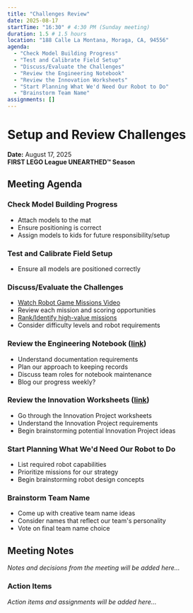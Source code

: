 ```yaml
---
title: "Challenges Review"
date: 2025-08-17
startTime: "16:30" # 4:30 PM (Sunday meeting)
duration: 1.5 # 1.5 hours
location: "188 Calle La Montana, Moraga, CA, 94556"
agenda:
  - "Check Model Building Progress"
  - "Test and Calibrate Field Setup"
  - "Discuss/Evaluate the Challenges"
  - "Review the Engineering Notebook"
  - "Review the Innovation Worksheets"
  - "Start Planning What We'd Need Our Robot to Do"
  - "Brainstorm Team Name"
assignments: []
---
```


# Setup and Review Challenges
**Date:** August 17, 2025  
**FIRST LEGO League UNEARTHED™ Season**

## Meeting Agenda

### Check Model Building Progress
- Attach models to the mat
- Ensure positioning is correct
- Assign models to kids for future responsibility/setup

### Test and Calibrate Field Setup
- Ensure all models are positioned correctly

### Discuss/Evaluate the Challenges
- [Watch Robot Game Missions Video](https://youtu.be/ErDj8myI_Tg)
- Review each mission and scoring opportunities
- [Rank/Identify high-value missions](https://docs.google.com/spreadsheets/d/16GoX7ViYFpjIp-rWnRepenPGJnRnlhobnPAYEqyGCG0/edit?gid=1372039276#gid=1372039276)
- Consider difficulty levels and robot requirements

### Review the Engineering Notebook ([link](https://firstinspires.blob.core.windows.net/fll/challenge/2025-26/fll-challenge-unearthed-en.pdf))
- Understand documentation requirements
- Plan our approach to keeping records
- Discuss team roles for notebook maintenance
- Blog our progress weekly?

### Review the Innovation Worksheets ([link](https://docs.google.com/presentation/d/1FzwarsVui1aHNld41dREQT0h-MdO2Zq48Fb6U-nSf3A/edit?slide=id.ge3c0b7bd8d_0_188#slide=id.ge3c0b7bd8d_0_188))
- Go through the Innovation Project worksheets
- Understand the Innovation Project requirements
- Begin brainstorming potential Innovation Project ideas

### Start Planning What We'd Need Our Robot to Do
- List required robot capabilities
- Prioritize missions for our strategy
- Begin brainstorming robot design concepts

### Brainstorm Team Name
- Come up with creative team name ideas
- Consider names that reflect our team's personality
- Vote on final team name choice

## Meeting Notes

*Notes and decisions from the meeting will be added here...*

### Action Items
*Action items and assignments will be added here...*